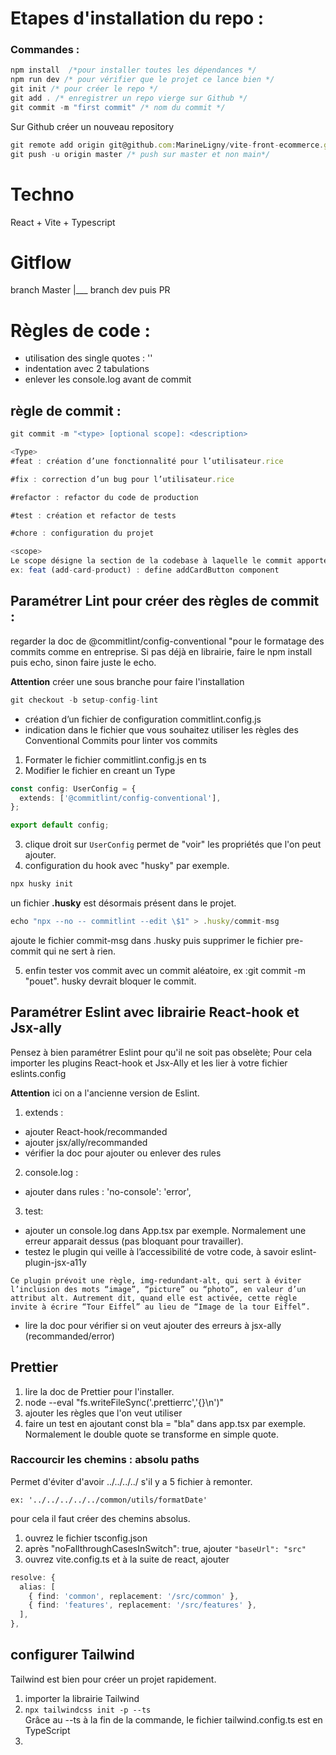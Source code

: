 # Etapes d'installation du repo :

### Commandes :

```ts
npm install  /*pour installer toutes les dépendances */
npm run dev /* pour vérifier que le projet ce lance bien */
git init /* pour créer le repo */
git add . /* enregistrer un repo vierge sur Github */
git commit -m "first commit" /* nom du commit */
```

Sur Github créer un nouveau repository

```ts
git remote add origin git@github.com:MarineLigny/vite-front-ecommerce.git /* lien pour relier Github à mon projet VSC */
git push -u origin master /* push sur master et non main*/
```

# Techno

React + Vite + Typescript

# Gitflow

branch Master
|\_\_\_ branch dev puis PR

# Règles de code :

- utilisation des single quotes : ''
- indentation avec 2 tabulations
- enlever les console.log avant de commit

## règle de commit :

```ts
git commit -m "<type> [optional scope]: <description>
```

```ts
<Type>
#feat : création d’une fonctionnalité pour l’utilisateur.rice

#fix : correction d’un bug pour l’utilisateur.rice

#refactor : refactor du code de production

#test : création et refactor de tests

#chore : configuration du projet
```

```js
<scope>
Le scope désigne la section de la codebase à laquelle le commit apporte des modifications. Il est indiqué entre parenthèses. En général il s'agit d'un dossier parent au composant que l'on mofifie.
ex: feat (add-card-product) : define addCardButton component
```

## Paramétrer Lint pour créer des règles de commit :

regarder la doc de @commitlint/config-conventional "pour le formatage des commits comme en entreprise.
Si pas déjà en librairie, faire le npm install puis echo, sinon faire juste le echo.

**Attention** créer une sous branche pour faire l'installation

```js
git checkout -b setup-config-lint
```

- création d’un fichier de configuration commitlint.config.js
- indication dans le fichier que vous souhaitez utiliser les règles des Conventional Commits pour linter vos commits

1. Formater le fichier commitlint.config.js en ts
2. Modifier le fichier en creant un Type

```ts
const config: UserConfig = {
  extends: ['@commitlint/config-conventional'],
};

export default config;
```

3. clique droit sur `UserConfig` permet de "voir" les propriétés que l'on peut ajouter.
4. configuration du hook avec "husky" par exemple.

```js
npx husky init
```

un fichier **.husky** est désormais présent dans le projet.

```js
echo "npx --no -- commitlint --edit \$1" > .husky/commit-msg
```

ajoute le fichier commit-msg dans .husky puis supprimer le fichier pre-commit qui ne sert à rien.

5. enfin tester vos commit avec un commit aléatoire, ex :git commit -m "pouet". husky devrait bloquer le commit.

## Paramétrer Eslint avec librairie React-hook et Jsx-ally

Pensez à bien paramétrer Eslint pour qu'il ne soit pas obselète; Pour cela importer les plugins React-hook et Jsx-Ally et les lier à votre fichier eslints.config

**Attention** ici on a l'ancienne version de Eslint.

1. extends :

- ajouter React-hook/recommanded
- ajouter jsx/ally/recommanded
- vérifier la doc pour ajouter ou enlever des rules

2. console.log :

- ajouter dans rules : 'no-console': 'error',

3. test:

- ajouter un console.log dans App.tsx par exemple. Normalement une erreur apparait dessus (pas bloquant pour travailler).
- testez le plugin qui veille à l’accessibilité de votre code, à savoir eslint-plugin-jsx-a11y

```
Ce plugin prévoit une règle, img-redundant-alt, qui sert à éviter l’inclusion des mots “image”, “picture” ou “photo”, en valeur d’un attribut alt. Autrement dit, quand elle est activée, cette règle invite à écrire “Tour Eiffel” au lieu de “Image de la tour Eiffel”.
```

- lire la doc pour vérifier si on veut ajouter des erreurs à jsx-ally (recommanded/error)

## Prettier

1. lire la doc de Prettier pour l'installer.
2. node --eval "fs.writeFileSync('.prettierrc','{}\n')"
3. ajouter les règles que l'on veut utiliser
4. faire un test en ajoutant const bla = "bla" dans app.tsx par exemple. Normalement le double quote se transforme en simple quote.

### Raccourcir les chemins : absolu paths

Permet d'éviter d'avoir ../../../../ s'il y a 5 fichier à remonter.

`ex: '../../../../../common/utils/formatDate'`

pour cela il faut créer des chemins absolus.

1. ouvrez le fichier tsconfig.json
2. après "noFallthroughCasesInSwitch": true, ajouter `"baseUrl": "src"`
3. ouvrez vite.config.ts et à la suite de react, ajouter

```ts
resolve: {
  alias: [
    { find: 'common', replacement: '/src/common' },
    { find: 'features', replacement: '/src/features' },
  ],
},
```

## configurer Tailwind

Tailwind est bien pour créer un projet rapidement.

1. importer la librairie Tailwind
2. `npx tailwindcss init -p --ts`  
   Grâce au --ts à la fin de la commande, le fichier tailwind.config.ts est en TypeScript
3.
